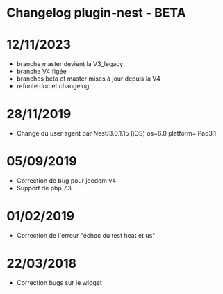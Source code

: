 # Changelog plugin-nest - BETA

# 12/11/2023

- branche master devient la V3_legacy
- branche V4 figée
- branches beta et master mises à jour depuis la V4
- refonte doc et changelog

# 28/11/2019

- Change du user agent par Nest/3.0.1.15 (iOS) os=6.0 platform=iPad3,1

# 05/09/2019

- Correction de bug pour jeedom v4
- Support de php 7.3

# 01/02/2019

- Correction de l'erreur "échec du test heat et us"

# 22/03/2018

-  Correction bugs sur le widget
